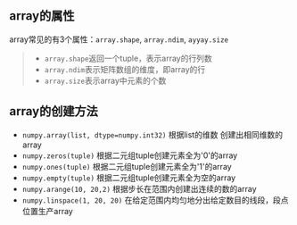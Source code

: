 ## array的属性
array常见的有3个属性：`array.shape`, `array.ndim`, `ayyay.size`
> - `array.shape`返回一个tuple，表示array的行列数
> - `array.ndim`表示矩阵数组的维度，即array的行
> - `array.size`表示array中元素的个数
## array的创建方法
- `numpy.array(list, dtype=numpy.int32)` 根据list的维数 创建出相同维数的array
- `numpy.zeros(tuple)` 根据二元组tuple创建元素全为'0'的array
- `numpy.ones(tuple)` 根据二元组tuple创建元素全为'1'的array
- `numpy.empty(tuple)` 根据二元组tuple创建元素全为空的array
- `numpy.arange(10, 20,2)` 根据步长在范围内创建出连续的数的array
- `numpy.linspace(1, 20, 20)` 在给定范围内均匀地分出给定数目的线段，段点位置生产array
